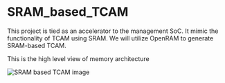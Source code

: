 # SRAM_based_TCAM
This project is tied as an accelerator to the management SoC. It mimic the functionality of TCAM using SRAM. We will utilize OpenRAM to generate SRAM-based TCAM.

This is the high level view of memory architecture

![SRAM based TCAM image](https://github.com/merledu/SRAM_based_TCAM/blob/main/SRAM-Based%20TCAM.png)
